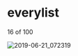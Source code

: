 # everylist

16 of 100


![2019-06-21_072319](https://user-images.githubusercontent.com/46414243/59899718-0a90a400-93f6-11e9-8399-065b6e0743d6.png)
